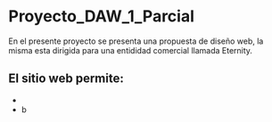 # Proyecto_DAW_1_Parcial
En el presente proyecto se presenta una propuesta de diseño web, la misma esta dirigida para una entididad comercial llamada Eternity.
## El sitio web permite:
*
* b
